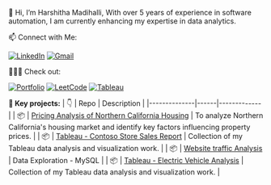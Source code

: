 👋 Hi, I’m Harshitha Madihalli, With over 5 years of experience in software automation, I am currently enhancing my expertise in data analytics.

📫 Connect with Me: <br>

[![LinkedIn](https://img.shields.io/badge/LinkedIn-0A66C2?style=for-the-badge&logo=linkedin&logoColor=white)](https://www.linkedin.com/in/hmadihalli/)
[![Gmail](https://img.shields.io/badge/Gmail-D14836?style=for-the-badge&logo=gmail&logoColor=white)](harshitham195@gmail.com)

👩🏻‍💻 Check out: <br>

[![Portfolio](https://img.shields.io/badge/Portfolio-009688?style=for-the-badge&logo=google-chrome&logoColor=white)](https://harshithamadihalli.my.canva.site/portfolio)
[![LeetCode](https://img.shields.io/badge/LeetCode-4CAF50?style=for-the-badge&logo=leetcode&logoColor=white)](https://leetcode.com/harshithamadihalli/)
[![Tableau](https://img.shields.io/badge/Tableau-00A8E8?style=for-the-badge&logo=tableau&logoColor=white)](https://public.tableau.com/app/profile/harshitha.madihalli/vizzes)



**📂 Key projects:**
| :point_down: | Repo | Description |
|--------------|------|-------------|
| :package:    | [Pricing Analysis of Northern California Housing](https://github.com/Harshitham195/Pricing-Analysis-of-Northern-California-Housing) | To analyze Northern California's housing market and identify key factors influencing property prices. |
| :package: | [Tableau - Contoso Store Sales Report](https://github.com/Harshitham195/Contoso-Store-Sales-Report) | Collection of my Tableau data analysis and visualization work. |
| :package: | [Website traffic Analysis](https://github.com/Harshitham195/Website-Traffic-Analysis) | Data Exploration - MySQL |
| :package: | [Tableau - Electric Vehicle Analysis](https://github.com/Harshitham195/Electric-Vehicle-Analysis) | Collection of my Tableau data analysis and visualization work. |

